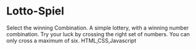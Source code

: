 # Lotto-Spiel
Select the winning Combination.
A simple lottery, with a winning number combination. Try your luck by crossing the right set of numbers. You can only cross a maximum of six.
HTML,CSS,Javascript
